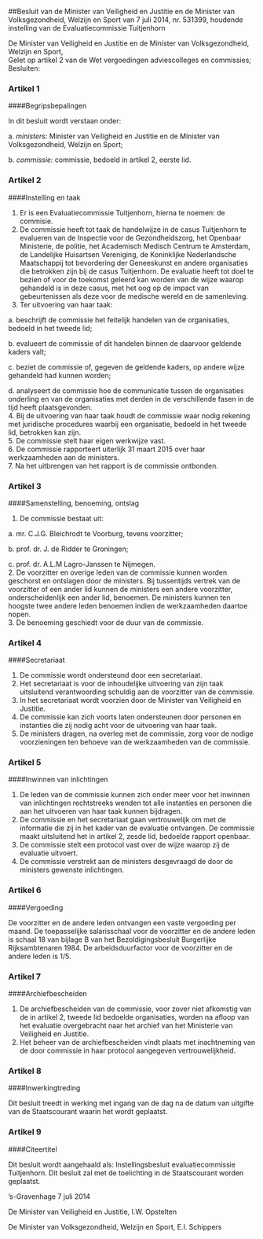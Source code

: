 <meta http-equiv='Content-Type' content='text/html; charset=utf-8' />

##Besluit van de Minister van Veiligheid en Justitie en de Minister van Volksgezondheid, Welzijn en Sport van 7 juli 2014, nr. 531399, houdende instelling van de Evaluatiecommissie Tuitjenhorn

De Minister van Veiligheid en Justitie en de Minister van Volksgezondheid, Welzijn en Sport,  
Gelet op artikel 2 van de Wet vergoedingen adviescolleges en commissies;
Besluiten:    

### Artikel  1  

####Begripsbepalingen

In dit besluit wordt verstaan onder: 

a.  *ministers:* Minister van Veiligheid en Justitie en de Minister van Volksgezondheid, Welzijn en Sport;  

b.  *commissie:* commissie, bedoeld in artikel 2, eerste lid.   

### Artikel  2  

####Instelling en taak

1.  Er is een Evaluatiecommissie Tuitjenhorn, hierna te noemen: de commisie.   
2.  De commissie heeft tot taak de handelwijze in de casus Tuitjenhorn te evalueren van de Inspectie voor de Gezondheidszorg, het Openbaar Ministerie, de politie, het Academisch Medisch Centrum te Amsterdam, de Landelijke Huisartsen Vereniging, de Koninklijke Nederlandsche Maatschappij tot bevordering der Geneeskunst en andere organisaties die betrokken zijn bij de casus Tuitjenhorn. De evaluatie heeft tot doel te bezien of voor de toekomst geleerd kan worden van de wijze waarop gehandeld is in deze casus, met het oog op de impact van gebeurtenissen als deze voor de medische wereld en de samenleving.   
3.  Ter uitvoering van haar taak: 

a. beschrijft de commissie het feitelijk handelen van de organisaties, bedoeld in het tweede lid;  

b. evalueert de commissie of dit handelen binnen de daarvoor geldende kaders valt;  

c. beziet de commissie of, gegeven de geldende kaders, op andere wijze gehandeld had kunnen worden;  

d. analyseert de commissie hoe de communicatie tussen de organisaties onderling en van de organisaties met derden in de verschillende fasen in de tijd heeft plaatsgevonden.     
4.  Bij de uitvoering van haar taak houdt de commissie waar nodig rekening met juridische procedures waarbij een organisatie, bedoeld in het tweede lid, betrokken kan zijn.   
5.  De commissie stelt haar eigen werkwijze vast.   
6.  De commissie rapporteert uiterlijk 31 maart 2015 over haar werkzaamheden aan de ministers.   
7.  Na het uitbrengen van het rapport is de commissie ontbonden.  

### Artikel  3  

####Samenstelling, benoeming, ontslag

1.  De commissie bestaat uit: 

a. mr. C.J.G. Bleichrodt te Voorburg, tevens voorzitter;  

b. prof. dr. J. de Ridder te Groningen;  

c. prof. dr. A.L.M Lagro-Janssen te Nijmegen.     
2.  De voorzitter en overige leden van de commissie kunnen worden geschorst en ontslagen door de ministers. Bij tussentijds vertrek van de voorzitter of een ander lid kunnen de ministers een andere voorzitter, onderscheidenlijk een ander lid, benoemen. De ministers kunnen ten hoogste twee andere leden benoemen indien de werkzaamheden daartoe nopen.   
3.  De benoeming geschiedt voor de duur van de commissie.  

### Artikel  4  

####Secretariaat

1.  De commissie wordt ondersteund door een secretariaat.   
2.  Het secretariaat is voor de inhoudelijke uitvoering van zijn taak uitsluitend verantwoording schuldig aan de voorzitter van de commissie.   
3.  In het secretariaat wordt voorzien door de Minister van Veiligheid en Justitie.   
4.  De commissie kan zich voorts laten ondersteunen door personen en instanties die zij nodig acht voor de uitvoering van haar taak.   
5.  De ministers dragen, na overleg met de commissie, zorg voor de nodige voorzieningen ten behoeve van de werkzaamheden van de commissie.  

### Artikel  5  

####Inwinnen van inlichtingen

1.  De leden van de commissie kunnen zich onder meer voor het inwinnen van inlichtingen rechtstreeks wenden tot alle instanties en personen die aan het uitvoeren van haar taak kunnen bijdragen.   
2.  De commissie en het secretariaat gaan vertrouwelijk om met de informatie die zij in het kader van de evaluatie ontvangen. De commissie maakt uitsluitend het in artikel 2, zesde lid, bedoelde rapport openbaar.   
3.  De commissie stelt een protocol vast over de wijze waarop zij de evaluatie uitvoert.   
4.  De commissie verstrekt aan de ministers desgevraagd de door de ministers gewenste inlichtingen.  

### Artikel  6  

####Vergoeding

De voorzitter en de andere leden ontvangen een vaste vergoeding per maand. De toepasselijke salarisschaal voor de voorzitter en de andere leden is schaal 18 van bijlage B van het Bezoldigingsbesluit Burgerlijke Rijksambtenaren 1984. De arbeidsduurfactor voor de voorzitter en de andere leden is 1/5. 

### Artikel  7  

####Archiefbescheiden

1.  De archiefbescheiden van de commissie, voor zover niet afkomstig van de in artikel 2, tweede lid bedoelde organisaties, worden na afloop van het evaluatie overgebracht naar het archief van het Ministerie van Veiligheid en Justitie.   
2.  Het beheer van de archiefbescheiden vindt plaats met inachtneming van de door commissie in haar protocol aangegeven vertrouwelijkheid.  

### Artikel  8  

####Inwerkingtreding

Dit besluit treedt in werking met ingang van de dag na de datum van uitgifte van de Staatscourant waarin het wordt geplaatst. 

### Artikel  9  

####Citeertitel

Dit besluit wordt aangehaald als: Instellingsbesluit evaluatiecommissie Tuitjenhorn. 
Dit besluit zal met de toelichting in de Staatscourant worden geplaatst.   

’s-Gravenhage 
7 juli 2014   

De 
Minister van Veiligheid en Justitie, 
I.W. Opstelten   

De 
Minister van Volksgezondheid, Welzijn en Sport, 
E.I. Schippers     
